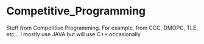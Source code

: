 # Competitive_Programming

Stuff from Competitive Programming. For example, from CCC, DMOPC, TLE, etc...
I mostly use JAVA but will use C++ occasionally
